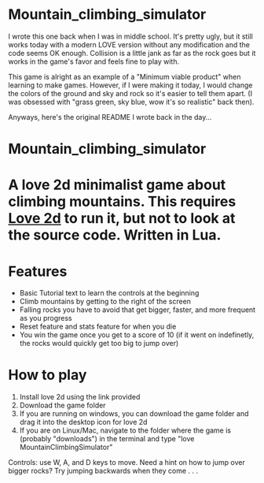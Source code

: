# Mountain_climbing_simulator
I wrote this one back when I was in middle school. It's pretty ugly, but it still works today with a modern LOVE version without any modification and the code seems OK enough. Collision is a little jank as far as the rock goes but it works in the game's favor and feels fine to play with. 

This game is alright as an example of a "Minimum viable product" when learning to make games. However, if I were making it today, I would change the colors of the ground and sky and rock so it's easier to tell them apart. (I was obsessed with "grass green, sky blue, wow it's so realistic" back then). 

Anyways, here's the original README I wrote back in the day...

# Mountain_climbing_simulator
A love 2d minimalist game about climbing mountains.
This requires [Love 2d](https://love2d.org) to run it, but not to look at the source code. Written in Lua.
=========================================

# Features

* Basic Tutorial text to learn the controls at the beginning
* Climb mountains by getting to the right of the screen
* Falling rocks you have to avoid that get bigger, faster, and more frequent as you progress
* Reset feature and stats feature for when you die
* You win the game once you get to a score of 10 (if it went on indefinetly, the rocks would quickly get too big to jump over)

# How to play

1. Install love 2d using the link provided
2. Download the game folder
3. If you are running on windows, you can download the game folder and drag it into the desktop icon for love 2d
4. If you are on Linux/Mac, navigate to the folder where the game is (probably "downloads") in the terminal and type "love MountainClimbingSimulator"

Controls: use W, A, and D keys to move.
Need a hint on how to jump over bigger rocks? Try jumping backwards when they come . . .

